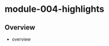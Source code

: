 # module-004-highlights

<!---
##@ <beg-file_info>
##@ document_metadata:
##@   - caption: "caption"
##@     dmid: "uu722feedwick1676993942fmid"
##@     vim:  tw=180
##@     date: created="2023-02-21T07:39:02"
##@     last: lastmod="2023-02-21T07:39:02"
##@     tags:       tags
##@     people:
##@         - pple: people
##@     author:     created="author"
##@     lastupdate: "lastupdate"
##@     namespace:
##@         - nams: namespace
##@     desc: |
##@         ## Overview
##@         * overview
##@     seealso: |
##@         ## See also
##@         * aameta_linktop
##@     seeinstead: |
##@         * seeinstead
##@ <end-file_info>
--->

## Overview
* overview
